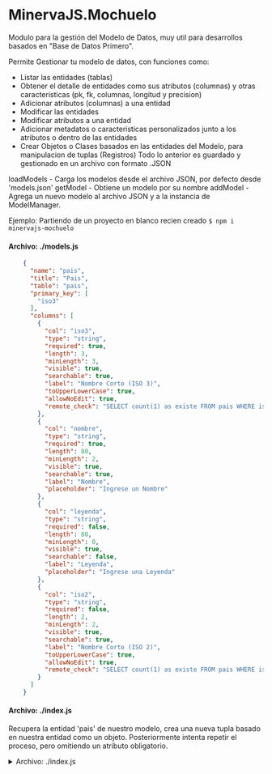 # MinervaJS.Mochuelo
Modulo para la gestión del Modelo de Datos, muy util para desarrollos basados en "Base de Datos Primero".

Permite Gestionar tu modelo de datos, con funciones como:
* Listar las entidades (tablas)
* Obtener el detalle de entidades como sus atributos (columnas) y otras caracteristicas (pk, fk, columnas, longitud y precision)
* Adicionar atributos (columnas) a una entidad
* Modificar las entidades
* Modificar atributos a una entidad
* Adicionar metadatos o caracteristicas personalizados junto a los atributos o dentro de las entidades
* Crear Objetos o Clases basados en las entidades del Modelo, para manipulacion de tuplas (Registros)
Todo lo anterior es guardado y gestionado en un archivo con formato .JSON

loadModels - Carga los modelos desde el archivo JSON, por defecto desde 'models.json'
getModel - Obtiene un modelo por su nombre
addModel - Agrega un nuevo modelo al archivo JSON y a la instancia de ModelManager.



Ejemplo: Partiendo de un proyecto en blanco recien creado
`$ npm i minervajs-mochuelo  `  

#### Archivo: ./models.js  
```json
    {
      "name": "pais",
      "title": "Pais",
      "table": "pais",
      "primary_key": [
        "iso3"
      ],
      "columns": [
        {
          "col": "iso3",
          "type": "string",
		  "required": true,
          "length": 3,
          "minLength": 3,
          "visible": true,
          "searchable": true,
          "label": "Nombre Corto (ISO 3)",
          "toUpperLowerCase": true,
          "allowNoEdit": true,
          "remote_check": "SELECT count(1) as existe FROM pais WHERE iso3 = ? "
        },
        {
          "col": "nombre",
          "type": "string",
		  "required": true,
          "length": 80,
          "minLength": 2,
          "visible": true,
          "searchable": true,
          "label": "Nombre",
          "placeholder": "Ingrese un Nombre"
        },
        {
          "col": "leyenda",
          "type": "string",
		  "required": false,
          "length": 80,
          "minLength": 0,
          "visible": true,
          "searchable": false,
          "label": "Leyenda",
          "placeholder": "Ingrese una Leyenda"
        },
        {
          "col": "iso2",
          "type": "string",
		  "required": false,
          "length": 2,
          "minLength": 2,
          "visible": true,
          "searchable": true,
          "label": "Nombre Corto (ISO 2)",
          "toUpperLowerCase": true,
          "allowNoEdit": true,
          "remote_check": "SELECT count(1) as existe FROM pais WHERE iso2 = ? "
        }
      ]
    }
```

#### Archivo: ./index.js  
Recupera la entidad 'pais' de nuestro modelo, crea una nueva tupla basado en nuestra entidad como un objeto.
Posteriormente intenta repetir el proceso, pero omitiendo un atributo obligatorio.

<details>
	<summary>Archivo: ./index.js</summary>
```javascript
// Ejemplo de uso del paquete minervajs-mochuelo
const { ModelManager } = require('minervajs-mochuelo');

// Inicializar el administrador de modelos
// Si no se define un nombre de archivo, Se asume que sera el archivo 'models.js' en el directorio raiz del proyecto
const modelManager = new ModelManager('MyModels.json');

// Obtener el modelo "pais"
const paisModel = modelManager.getModel('pais');

// Si el modelo es valido
if (paisModel) 
{  
  console.log('Modelo "pais" encontrado:', paisModel.definition);  

  // Datos para crear un nuevo objeto "pais"  
	const nuevoPaisData = {  
	iso3: 'USA',  
	nombre: 'Estados Unidos',  
	leyenda: 'Tierra de las oportunidades',  
	iso2: 'US',  
  };  

  // Intentar crear un objeto "pais"  
  const nuevoPaisObjeto = paisModel.createObject(nuevoPaisData);  

  if (nuevoPaisObjeto) 
  {
    console.log('Nuevo objeto "pais" creado:', nuevoPaisObjeto);
  } 
  else 
  {
    console.log('Los datos del nuevo país no son válidos según el modelo.');
  }

  // Intentar crear un objeto "pais" con datos inválidos (faltando un campo requerido)
  const paisInvalidoData = {
    iso3: 'CAN',
    leyenda: 'La hoja de maple',
    iso2: 'CA',
  };

  const paisInvalidoObjeto = paisModel.createObject(paisInvalidoData);

  if (!paisInvalidoObjeto) 
  {
    console.log('La validación detectó datos inválidos para el modelo "pais".');
  }

} 
else 
{
  console.log('El modelo "pais" no se encontró.');
}

```


#### Salida:
Para lo anterior, lo siguiente seria una salida despues de ejecutar  `node index.js `  

```

Modelo "pais" encontrado: {
  name: 'pais',
  title: 'Pais',
  table: 'pais',
  primary_key: [ 'iso3' ],
  sql_select: ' SELECT * FROM pais ',
  sql_edit: ' SELECT * FROM pais WHERE iso3 = ? ',
  sql_new: ' SELECT * FROM pais ',
  sql_delete: ' DELETE FROM pais WHERE iso3 = ? ',
  columns: [
    {
      col: 'iso3',
      type: 'string',
      length: 3,
      minLength: 3,
      required: true,
      visible: true,
      searchable: true,
      label: 'Nombre Corto (ISO 3)',
      toUpperLowerCase: true,
      allowNoEdit: true,
      remote_check: 'SELECT count(1) as existe FROM pais WHERE iso3 = ? '
    },
    {
      col: 'nombre',
      type: 'string',
      length: 80,
      minLength: 2,
      required: true,
      visible: true,
      searchable: true,
      label: 'Nombre',
      placeholder: 'Ingrese un Nombre'
    },
    {
      col: 'leyenda',
      type: 'string',
      length: 80,
      minLength: 0,
      required: false,
      visible: true,
      searchable: false,
      label: 'Leyenda',
      placeholder: 'Ingrese una Leyenda'
    },
    {
      col: 'iso2',
      type: 'string',
      length: 2,
      minLength: 2,
      required: false,
      visible: true,
      searchable: true,
      label: 'Nombre Corto (ISO 2)',
      toUpperLowerCase: true,
      allowNoEdit: true,
      remote_check: 'SELECT count(1) as existe FROM pais WHERE iso2 = ? '
    }
  ]
}
Nuevo objeto "pais" creado: {
  iso3: 'USA',
  nombre: 'Estados Unidos',
  leyenda: 'Tierra de las oportunidades',
  iso2: 'US'
}
La validación detectó datos inválidos para el modelo "pais".
```


#### Archivo: ./index.js  
Si desea agregar modelos personalizados, para manipulacion, el siguiente fragmento de codigo, le permitira adicionar la entidad 'Ciudad' y posteriormente recuperarla  

```javascript  
// Ejemplo de cómo agregar un nuevo modelo  
const nuevoModeloDefinicion = {  
  "name": "ciudad",  
  "title": "Ciudad",  
  "table": "ciudad",  
  "primary_key": ["id"],  
  "columns": [  
    { "col": "id", "type": "number", "required": true },  
    { "col": "nombre", "type": "string", "required": true },  
    { "col": "pais_iso3", "type": "string", "required": true }  
  ]  
};  

modelManager.addModel(nuevoModeloDefinicion);  
console.log('Se ha agregado el modelo "ciudad".');  

// Intentar obtener el nuevo modelo "ciudad"  
const ciudadModel = modelManager.getModel('ciudad');  
if (ciudadModel)   
{  
  console.log('Modelo "ciudad" encontrado:', ciudadModel.definition);  
}  
```


#### Salida: 
Para lo anterior, lo siguiente seria una salida despues de ejecutar  `node index.js `  

``` 

Se ha agregado el modelo "ciudad".  
Modelo "ciudad" encontrado: {  
  name: 'ciudad',  
  title: 'Ciudad',  
  table: 'ciudad',  
  primary_key: [ 'id' ],  
  columns: [  
    { col: 'id', type: 'number', required: true },  
    { col: 'nombre', type: 'string', required: true },  
    { col: 'pais_iso3', type: 'string', required: true }  
  ]  
}  
```



